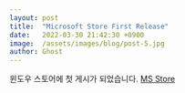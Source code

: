 ```yaml
---
layout: post
title:  "Microsoft Store First Release"
date:   2022-03-30 21:42:30 +0900
image:  /assets/images/blog/post-5.jpg
author: Ghost
---
```


윈도우 스토어에 첫 게시가 되었습니다.
[MS Store](https://www.microsoft.com/ko-kr/p/ghostnet/9phc4s6d6b7q?activetab=pivot:overviewtab)
